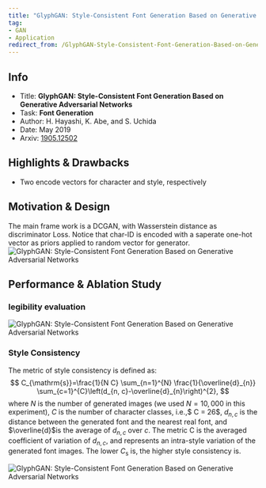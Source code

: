 ```yaml
---
title: "GlyphGAN: Style-Consistent Font Generation Based on Generative Adversarial Networks - Hayashi - 2019"
tag:
- GAN
- Application
redirect_from: /GlyphGAN-Style-Consistent-Font-Generation-Based-on-Generative-Adversarial-Networks-Hayashi-2019.html
---
```




## Info
- Title: **GlyphGAN: Style-Consistent Font Generation Based on Generative Adversarial Networks**
- Task: **Font Generation**
- Author: H. Hayashi, K. Abe, and S. Uchida
- Date: May 2019
- Arxiv: [1905.12502](https://arxiv.org/abs/1905.12502)

## Highlights & Drawbacks
- Two encode vectors for character and style, respectively

<!-- more -->

## Motivation & Design
The main frame work is a DCGAN, with Wasserstein distance as discriminator Loss. Notice that char-ID is encoded with a saperate one-hot vector as priors applied to random vector for generator.
![GlyphGAN: Style-Consistent Font Generation Based on Generative Adversarial Networks](https://i.imgur.com/deEmd13.png)

## Performance & Ablation Study

### legibility evaluation
![GlyphGAN: Style-Consistent Font Generation Based on Generative Adversarial Networks](https://i.imgur.com/6qnFXdy.png)

### Style Consistency
The metric of style consistency is defined as:
$$
C_{\mathrm{s}}=\frac{1}{N C} \sum_{n=1}^{N} \frac{1}{\overline{d}_{n}} \sum_{c=1}^{C}\left(d_{n, c}-\overline{d}_{n}\right)^{2},
$$
where $N$ is the number of generated images (we used $N = 10,000$ in this
experiment), $C$ is the number of character classes, i.e.,$ C = 26$, $d_{n, c}$ is the distance between the generated font and the nearest real font, and $\overline{d}$is the average of $d_{n, c}$ over $c$. The metric C is the averaged coefficient of variation of  $d_{n, c}$, and represents an intra-style variation of the generated font images. The lower $C_{\mathrm{s}}$ is, the higher style consistency is.

![GlyphGAN: Style-Consistent Font Generation Based on Generative Adversarial Networks](https://i.imgur.com/MUZ1Ccr.png)
